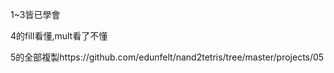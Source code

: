 1~3皆已學會


4的fill看懂,mult看了不懂


5的全部複製https://github.com/edunfelt/nand2tetris/tree/master/projects/05
